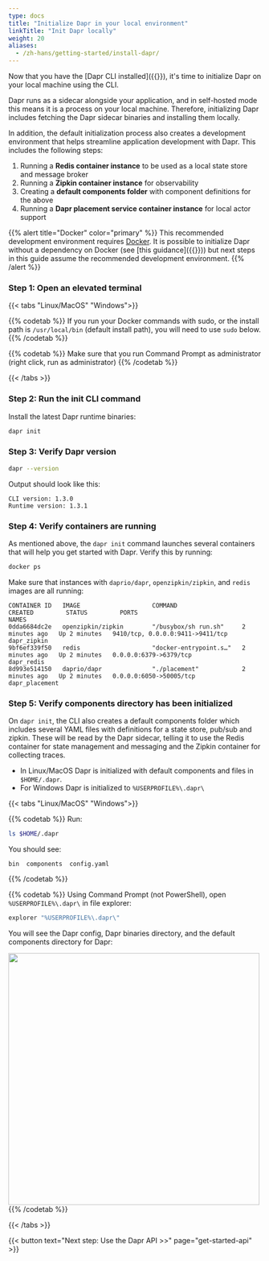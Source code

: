 ```yaml
---
type: docs
title: "Initialize Dapr in your local environment"
linkTitle: "Init Dapr locally"
weight: 20
aliases:
  - /zh-hans/getting-started/install-dapr/
---
```


Now that you have the [Dapr CLI installed]({{<ref install-dapr-cli.md>}}), it's time to initialize Dapr on your local machine using the CLI.

Dapr runs as a sidecar alongside your application, and in self-hosted mode this means it is a process on your local machine. Therefore, initializing Dapr includes fetching the Dapr sidecar binaries and installing them locally.

In addition, the default initialization process also creates a development environment that helps streamline application development with Dapr. This includes the following steps:

1. Running a **Redis container instance** to be used as a local state store and message broker
1. Running a **Zipkin container instance** for observability
1. Creating a **default components folder** with component definitions for the above
1. Running a **Dapr placement service container instance** for local actor support

{{% alert title="Docker" color="primary" %}}
This recommended development environment requires [Docker](https://docs.docker.com/install/). It is possible to initialize Dapr without a dependency on Docker (see [this guidance]({{<ref self-hosted-no-docker.md>}})) but next steps in this guide assume the recommended development environment.
{{% /alert %}}

### Step 1: Open an elevated terminal

   {{< tabs "Linux/MacOS" "Windows">}}

   {{% codetab %}}
   If you run your Docker commands with sudo, or the install path is `/usr/local/bin` (default install path), you will need to use `sudo` below.
   {{% /codetab %}}

   {{% codetab %}}
   Make sure that you run Command Prompt as administrator (right click, run as administrator)
   {{% /codetab %}}

   {{< /tabs >}}

### Step 2: Run the init CLI command

Install the latest Dapr runtime binaries:

```bash
dapr init
```

### Step 3: Verify Dapr version

```bash
dapr --version
```

Output should look like this:
```
CLI version: 1.3.0
Runtime version: 1.3.1
```

### Step 4: Verify containers are running

As mentioned above, the `dapr init` command launches several containers that will help you get started with Dapr. Verify this by running:

```bash
docker ps
```

Make sure that instances with `daprio/dapr`, `openzipkin/zipkin`, and `redis` images are all running:

```
CONTAINER ID   IMAGE                    COMMAND                  CREATED         STATUS         PORTS                              NAMES
0dda6684dc2e   openzipkin/zipkin        "/busybox/sh run.sh"     2 minutes ago   Up 2 minutes   9410/tcp, 0.0.0.0:9411->9411/tcp   dapr_zipkin
9bf6ef339f50   redis                    "docker-entrypoint.s…"   2 minutes ago   Up 2 minutes   0.0.0.0:6379->6379/tcp             dapr_redis
8d993e514150   daprio/dapr              "./placement"            2 minutes ago   Up 2 minutes   0.0.0.0:6050->50005/tcp            dapr_placement
```

### Step 5: Verify components directory has been initialized

On `dapr init`, the CLI also creates a default components folder which includes several YAML files with definitions for a state store, pub/sub and zipkin. These will be read by the Dapr sidecar, telling it to use the Redis container for state management and messaging and the Zipkin container for collecting traces.

- In Linux/MacOS Dapr is initialized with default components and files in `$HOME/.dapr`.
- For Windows Dapr is initialized to `%USERPROFILE%\.dapr\`


{{< tabs "Linux/MacOS" "Windows">}}

{{% codetab %}}
Run:
```bash
ls $HOME/.dapr
```

You should see:
```
bin  components  config.yaml
```
{{% /codetab %}}

{{% codetab %}}
Using Command Prompt (not PowerShell), open `%USERPROFILE%\.dapr\` in file explorer:

```powershell
explorer "%USERPROFILE%\.dapr\"
```

You will see the Dapr config, Dapr binaries directory, and the default components directory for Dapr:

<img src="/images/install-dapr-selfhost-windows.png" width=500>
{{% /codetab %}}

{{< /tabs >}}

{{< button text="Next step: Use the Dapr API >>" page="get-started-api" >}}
